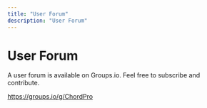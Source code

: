 ```yaml
---
title: "User Forum"
description: "User Forum"
---
```


# User Forum

A user forum is available on Groups.io. Feel free to subscribe and contribute.

<https://groups.io/g/ChordPro>
